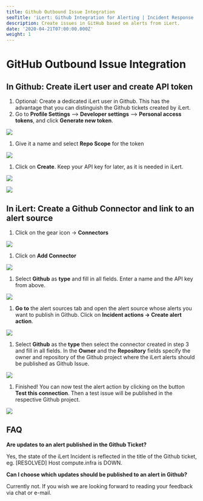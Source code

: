 ```yaml
---
title: Github Outbound Issue Integration
seoTitle: 'iLert: Github Integration for Alerting | Incident Response | Uptime'
description: Create issues in GitHub based on alerts from iLert.
date: '2020-04-21T07:00:00.000Z'
weight: 1
---
```


# GitHub Outbound Issue Integration

## In Github: Create iLert user and create API token <a id="github-preparation"></a>

1. Optional: Create a dedicated iLert user in Github. This has the advantage that you can distinguish the Github tickets created by iLert.
2. Go to **Profile Settings** --&gt; **Developer settings** --&gt; **Personal access tokens**, and click **Generate new token**.

![](../../.gitbook/assets/ghoi1.png)

1. Give it a name and select **Repo Scope** for the token

![](../../.gitbook/assets/ghoi2.png)

1. Click on **Create**. Keep your API key for later, as it is needed in iLert.

![](../../.gitbook/assets/ghoi3.png)

![](../../.gitbook/assets/ghoi4.png)

## In iLert: Create a Github Connector and link to an alert source <a id="create-alarm-source"></a>

1. Click on the gear icon → **Connectors**

![](../../.gitbook/assets/go_to_connectors%20%287%29.png)

1. Click on **Add Connector**

![](../../.gitbook/assets/create_connector_button%20%281%29.png)

1. Select **Github** as **type** and fill in all fields. Enter a name and the API key from above.

![](../../.gitbook/assets/ghoi7.png)

1. **Go to** the alert sources tab and open the alert source whose alerts you want to publish in Github. Click on **Incident actions → Create alert action**.

![](../../.gitbook/assets/new_incident_action%20%285%29.png)

1. Select **Github** as the **type** then select the connector created in step 3 and fill in all fields. In the **Owner** and the **Repository** fields specify the owner and repository of the Github project where the iLert alerts should be published as Github Issue.

![](../../.gitbook/assets/ilert%20%2873%29.png)

1. Finished! You can now test the alert action by clicking on the button **Test this connection**. Then a test issue will be published in the respective Github project.

![](../../.gitbook/assets/ilert%20%2864%29.png)

## FAQ <a id="faq"></a>

**Are updates to an alert published in the Github Ticket?**

Yes, the state of the iLert Incident is reflected in the title of the Github ticket, eg. \[RESOLVED\] Host compute.infra is DOWN.

**Can I choose which updates should be published to an alert in Github?**

Currently not. If you wish we are looking forward to reading your feedback via chat or e-mail.

